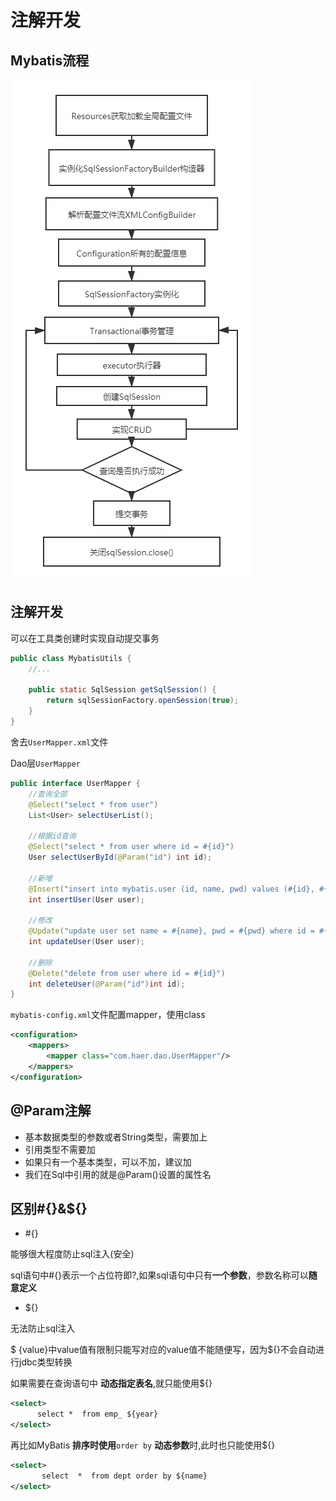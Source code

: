 # 注解开发

## Mybatis流程

![](../../.vuepress/public/img/learning/mybatis/3.png)

## 注解开发

可以在工具类创建时实现自动提交事务

```java
public class MybatisUtils {
    //...
    
    public static SqlSession getSqlSession() {
        return sqlSessionFactory.openSession(true); 
    }
}
```

舍去`UserMapper.xml`文件

Dao层`UserMapper`

```java
public interface UserMapper {
    //查询全部
    @Select("select * from user")
    List<User> selectUserList();

    //根据id查询
    @Select("select * from user where id = #{id}")
    User selectUserById(@Param("id") int id);

    //新增
    @Insert("insert into mybatis.user (id, name, pwd) values (#{id}, #{name}, #{pwd})")
    int insertUser(User user);

    //修改
    @Update("update user set name = #{name}, pwd = #{pwd} where id = #{id}")
    int updateUser(User user);

    //删除
    @Delete("delete from user where id = #{id}")
    int deleteUser(@Param("id")int id);
}
```

`mybatis-config.xml`文件配置mapper，使用class

```xml
<configuration>
    <mappers>
        <mapper class="com.haer.dao.UserMapper"/>
    </mappers>
</configuration>
```

## @Param注解

* 基本数据类型的参数或者String类型，需要加上
* 引用类型不需要加
* 如果只有一个基本类型，可以不加，建议加
* 我们在Sql中引用的就是@Param()设置的属性名

## 区别#{}&${}

* #{}

能够很大程度防止sql注入(安全)

sql语句中#{}表示一个占位符即?,如果sql语句中只有**一个参数**，参数名称可以**随意定义**

* ${}

无法防止sql注入

$ {value}中value值有限制只能写对应的value值不能随便写，因为${}不会自动进行jdbc类型转换

如果需要在查询语句中 **动态指定表名**,就只能使用${}

```xml
<select>
      select *  from emp_ ${year}
</select>
```

再比如MyBatis **排序时使用**`order by` **动态参数**时,此时也只能使用${}

```xml
<select>
       select  *  from dept order by ${name}
</select>
```